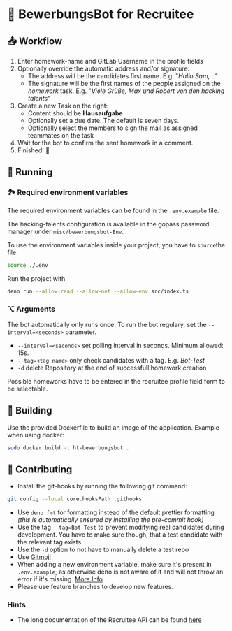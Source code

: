 # 🤖 BewerbungsBot for Recruitee

## 📤 Workflow

1. Enter homework-name and GitLab Username in the profile fields
2. Optionally override the automatic address and/or signature:
   - The address will be the candidates first name. E.g. "_Hallo Sam,…_"
   - The signature will be the first names of the people assigned on the
     _homework_ task. E.g. "_Viele Grüße, Max und Robert von den hacking
     talents_"
3. Create a new Task on the right:
   - Content should be **Hausaufgabe**
   - Optionally set a due date. The default is seven days.
   - Optionally select the members to sign the mail as assigned teammates on the
     task
4. Wait for the bot to confirm the sent homework in a comment.
5. Finished! 🎉

## 🏃 Running

### 🏞 Required environment variables

The required environment variables can be found in the `.env.example` file.

The hacking-talents configuration is available in the gopass password manager
under `misc/bewerbungsbot-Env`.

To use the environment variables inside your project, you have to `source`the
file:

```bash
source ./.env
```

Run the project with

```bash
deno run --allow-read --allow-net --allow-env src/index.ts
```

### ⌥ Arguments

The bot automatically only runs once. To run the bot regulary, set the
`--interval=<seconds>` parameter.

- `--interval=<seconds>` set polling interval in seconds. Minimum allowed: 15s.
- `--tag=<tag name>` only check candidates with a tag. E.g. _Bot-Test_
- `-d` delete Repository at the end of successfull homework creation

Possible homeworks have to be entered in the recruitee profile field form to be
selectable.

## 🔧 Building

Use the provided Dockerfile to build an image of the application. Example when
using docker:

```bash
sudo docker build -t ht-bewerbungsbot .
```

## 🌈 Contributing

- Install the git-hooks by running the following git command:

```bash
git config --local core.hooksPath .githooks
```

- Use `deno fmt` for formatting instead of the default prettier formatting
  _(this is automatically ensured by installing the pre-commit hook)_
- Use the tag `--tag=Bot-Test` to prevent modifying real candidates during
  development. You have to make sure though, that a test candidate with the
  relevant tag exists.
- Use the `-d` option to not have to manually delete a test repo
- Use [Gitmoji](https://gitmoji.carloscuesta.me)
- When adding a new environment variable, make sure it's present in
  `.env.example`, as otherwise deno is not aware of it and will not throw an
  error if it's missing.
  [More Info](https://deno.land/x/dotenv@v1.0.1#safe-mode)
- Please use feature branches to develop new features.

### Hints

- The long documentation of the Recruitee API can be found
  [here](https://api.recruitee.com/docs/index.html)
